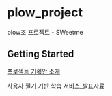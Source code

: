 # plow_project

plow조 프로젝트 - SWeetme

## Getting Started

[프로젝트 기획안 소개](https://github.com/WooyoungJun/plow_project/blob/master/Plow_%EA%B8%B0%ED%9A%8D%EC%95%88%EB%B0%9C%ED%91%9C.pdf)

[사용자 필기 기반 학습 서비스_발표자료](https://github.com/WooyoungJun/plow_project/blob/master/1%ED%8C%80%20Plow_%EC%82%AC%EC%9A%A9%EC%9E%90%20%ED%95%84%EA%B8%B0%20%EA%B8%B0%EB%B0%98%20%ED%95%99%EC%8A%B5%20%EC%84%9C%EB%B9%84%EC%8A%A4_%EB%B0%9C%ED%91%9C%EC%9E%90%EB%A3%8C_%EC%B5%9C%EC%A2%85.pdf)
